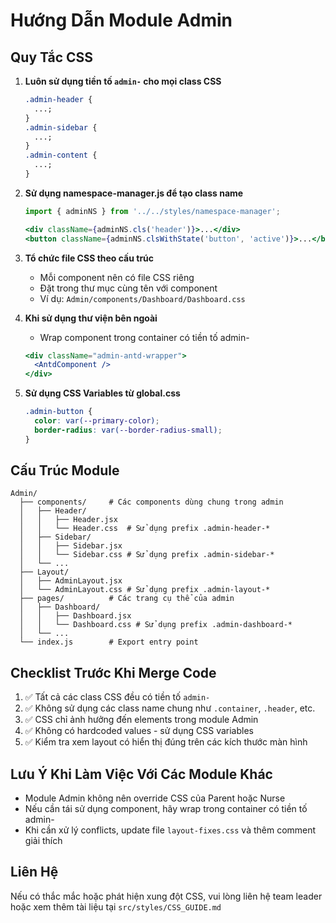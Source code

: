 # Hướng Dẫn Module Admin

## Quy Tắc CSS

1. **Luôn sử dụng tiền tố `admin-` cho mọi class CSS**


   ```css
   .admin-header {
     ...;
   }
   .admin-sidebar {
     ...;
   }
   .admin-content {
     ...;
   }
   ```


2. **Sử dụng namespace-manager.js để tạo class name**

   ```jsx
   import { adminNS } from '../../styles/namespace-manager';

   <div className={adminNS.cls('header')}>...</div>
   <button className={adminNS.clsWithState('button', 'active')}>...</button>
   ```


3. **Tổ chức file CSS theo cấu trúc**


   - Mỗi component nên có file CSS riêng
   - Đặt trong thư mục cùng tên với component
   - Ví dụ: `Admin/components/Dashboard/Dashboard.css`

4. **Khi sử dụng thư viện bên ngoài**

   - Wrap component trong container có tiền tố admin-

   ```jsx
   <div className="admin-antd-wrapper">
     <AntdComponent />
   </div>
   ```

5. **Sử dụng CSS Variables từ global.css**
   ```css
   .admin-button {
     color: var(--primary-color);
     border-radius: var(--border-radius-small);
   }
   ```

## Cấu Trúc Module

```
Admin/
  ├── components/     # Các components dùng chung trong admin
  │   ├── Header/
  │   │   ├── Header.jsx
  │   │   └── Header.css  # Sử dụng prefix .admin-header-*
  │   ├── Sidebar/
  │   │   ├── Sidebar.jsx
  │   │   └── Sidebar.css # Sử dụng prefix .admin-sidebar-*
  │   └── ...
  ├── Layout/
  │   ├── AdminLayout.jsx
  │   └── AdminLayout.css # Sử dụng prefix .admin-layout-*
  ├── pages/          # Các trang cụ thể của admin
  │   ├── Dashboard/
  │   │   ├── Dashboard.jsx
  │   │   └── Dashboard.css # Sử dụng prefix .admin-dashboard-*
  │   └── ...
  └── index.js        # Export entry point
```

## Checklist Trước Khi Merge Code

1. ✅ Tất cả các class CSS đều có tiền tố `admin-`
2. ✅ Không sử dụng các class name chung như `.container`, `.header`, etc.
3. ✅ CSS chỉ ảnh hưởng đến elements trong module Admin
4. ✅ Không có hardcoded values - sử dụng CSS variables
5. ✅ Kiểm tra xem layout có hiển thị đúng trên các kích thước màn hình

## Lưu Ý Khi Làm Việc Với Các Module Khác

- Module Admin không nên override CSS của Parent hoặc Nurse
- Nếu cần tái sử dụng component, hãy wrap trong container có tiền tố admin-
- Khi cần xử lý conflicts, update file `layout-fixes.css` và thêm comment giải thích

## Liên Hệ

Nếu có thắc mắc hoặc phát hiện xung đột CSS, vui lòng liên hệ team leader hoặc xem thêm tài liệu tại `src/styles/CSS_GUIDE.md`
